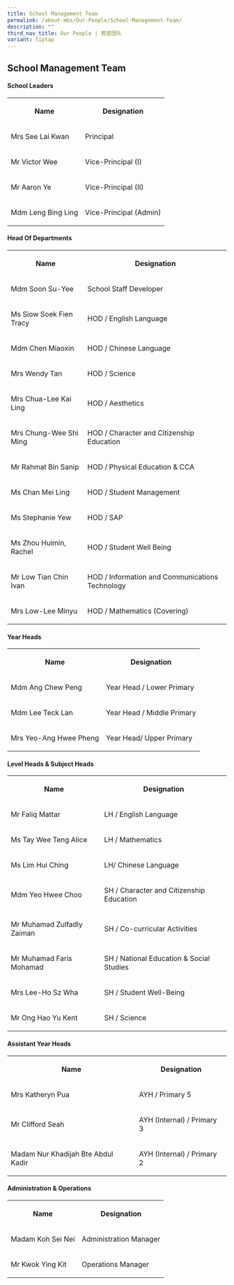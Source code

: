 ```yaml
---
title: School Management Team
permalink: /about-mbs/Our-People/School-Management-Team/
description: ""
third_nav_title: Our People | 菩提团队
variant: tiptap
---
```

<h2>School Management Team</h2>
<h4>School Leaders</h4>
<table style="minWidth: 50px">
<colgroup>
<col>
<col>
</colgroup>
<tbody>
<tr>
<th rowspan="1" colspan="1">
<p>Name</p>
</th>
<th rowspan="1" colspan="1">
<p>Designation</p>
</th>
</tr>
<tr>
<td rowspan="1" colspan="1">
<p>Mrs See Lai Kwan</p>
</td>
<td rowspan="1" colspan="1">
<p>Principal</p>
</td>
</tr>
<tr>
<td rowspan="1" colspan="1">
<p>Mr Victor Wee</p>
</td>
<td rowspan="1" colspan="1">
<p>Vice-Principal (I)</p>
</td>
</tr>
<tr>
<td rowspan="1" colspan="1">
<p>Mr Aaron Ye</p>
</td>
<td rowspan="1" colspan="1">
<p>Vice-Principal (II)</p>
</td>
</tr>
<tr>
<td rowspan="1" colspan="1">
<p>Mdm Leng Bing Ling</p>
</td>
<td rowspan="1" colspan="1">
<p>Vice-Principal (Admin)</p>
</td>
</tr>
</tbody>
</table>
<h4>Head Of Departments</h4>
<table style="minWidth: 50px">
<colgroup>
<col>
<col>
</colgroup>
<tbody>
<tr>
<th rowspan="1" colspan="1">
<p>Name</p>
</th>
<th rowspan="1" colspan="1">
<p>Designation</p>
</th>
</tr>
<tr>
<td rowspan="1" colspan="1">
<p>Mdm Soon Su-Yee</p>
</td>
<td rowspan="1" colspan="1">
<p>School Staff Developer</p>
</td>
</tr>
<tr>
<td rowspan="1" colspan="1">
<p>Ms Siow Soek Fien Tracy</p>
</td>
<td rowspan="1" colspan="1">
<p>HOD / English Language</p>
</td>
</tr>
<tr>
<td rowspan="1" colspan="1">
<p>Mdm Chen Miaoxin</p>
</td>
<td rowspan="1" colspan="1">
<p>HOD / Chinese Language</p>
</td>
</tr>
<tr>
<td rowspan="1" colspan="1">
<p>Mrs Wendy Tan</p>
</td>
<td rowspan="1" colspan="1">
<p>HOD / Science</p>
</td>
</tr>
<tr>
<td rowspan="1" colspan="1">
<p>Mrs Chua-Lee Kai Ling</p>
</td>
<td rowspan="1" colspan="1">
<p>HOD / Aesthetics</p>
</td>
</tr>
<tr>
<td rowspan="1" colspan="1">
<p>Mrs Chung-Wee Shi Ming</p>
</td>
<td rowspan="1" colspan="1">
<p>HOD / Character and Citizenship Education</p>
</td>
</tr>
<tr>
<td rowspan="1" colspan="1">
<p>Mr Rahmat Bin Sanip</p>
</td>
<td rowspan="1" colspan="1">
<p>HOD / Physical Education &amp; CCA</p>
</td>
</tr>
<tr>
<td rowspan="1" colspan="1">
<p>Ms Chan Mei Ling</p>
</td>
<td rowspan="1" colspan="1">
<p>HOD / Student Management</p>
</td>
</tr>
<tr>
<td rowspan="1" colspan="1">
<p>Ms Stephanie Yew</p>
</td>
<td rowspan="1" colspan="1">
<p>HOD / SAP</p>
</td>
</tr>
<tr>
<td rowspan="1" colspan="1">
<p>Ms Zhou Huimin, Rachel</p>
</td>
<td rowspan="1" colspan="1">
<p>HOD / Student Well Being</p>
</td>
</tr>
<tr>
<td rowspan="1" colspan="1">
<p>Mr Low Tian Chin Ivan</p>
</td>
<td rowspan="1" colspan="1">
<p>HOD / Information and Communications Technology</p>
</td>
</tr>
<tr>
<td rowspan="1" colspan="1">
<p>Mrs Low-Lee Minyu</p>
</td>
<td rowspan="1" colspan="1">
<p>HOD / Mathematics (Covering)</p>
</td>
</tr>
</tbody>
</table>
<h4>Year Heads</h4>
<table style="minWidth: 50px">
<colgroup>
<col>
<col>
</colgroup>
<tbody>
<tr>
<th rowspan="1" colspan="1">
<p>Name</p>
</th>
<th rowspan="1" colspan="1">
<p>Designation</p>
</th>
</tr>
<tr>
<td rowspan="1" colspan="1">
<p>Mdm Ang Chew Peng</p>
</td>
<td rowspan="1" colspan="1">
<p>Year Head / Lower Primary</p>
</td>
</tr>
<tr>
<td rowspan="1" colspan="1">
<p>Mdm Lee Teck Lan</p>
</td>
<td rowspan="1" colspan="1">
<p>Year Head / Middle Primary</p>
</td>
</tr>
<tr>
<td rowspan="1" colspan="1">
<p>Mrs Yeo-Ang Hwee Pheng</p>
</td>
<td rowspan="1" colspan="1">
<p>Year Head/ Upper Primary</p>
</td>
</tr>
</tbody>
</table>
<h4>Level Heads &amp; Subject Heads</h4>
<table style="minWidth: 50px">
<colgroup>
<col>
<col>
</colgroup>
<tbody>
<tr>
<th rowspan="1" colspan="1">
<p>Name</p>
</th>
<th rowspan="1" colspan="1">
<p>Designation</p>
</th>
</tr>
<tr>
<td rowspan="1" colspan="1">
<p>Mr Faliq Mattar</p>
</td>
<td rowspan="1" colspan="1">
<p>LH / English Language</p>
</td>
</tr>
<tr>
<td rowspan="1" colspan="1">
<p>Ms Tay Wee Teng Alice</p>
</td>
<td rowspan="1" colspan="1">
<p>LH / Mathematics</p>
</td>
</tr>
<tr>
<td rowspan="1" colspan="1">
<p>Ms Lim Hui Ching</p>
</td>
<td rowspan="1" colspan="1">
<p>LH/ Chinese Language</p>
</td>
</tr>
<tr>
<td rowspan="1" colspan="1">
<p>Mdm Yeo Hwee Choo</p>
</td>
<td rowspan="1" colspan="1">
<p>SH / Character and Citizenship Education</p>
</td>
</tr>
<tr>
<td rowspan="1" colspan="1">
<p>Mr Muhamad Zulfadly Zaiman</p>
</td>
<td rowspan="1" colspan="1">
<p>SH / Co-curricular Activities</p>
</td>
</tr>
<tr>
<td rowspan="1" colspan="1">
<p>Mr Muhamad Faris Mohamad</p>
</td>
<td rowspan="1" colspan="1">
<p>SH / National Education &amp; Social Studies</p>
</td>
</tr>
<tr>
<td rowspan="1" colspan="1">
<p>Mrs Lee-Ho Sz Wha</p>
</td>
<td rowspan="1" colspan="1">
<p>SH / Student Well-Being</p>
</td>
</tr>
<tr>
<td rowspan="1" colspan="1">
<p>Mr Ong Hao Yu Kent</p>
</td>
<td rowspan="1" colspan="1">
<p>SH / Science</p>
</td>
</tr>
</tbody>
</table>
<h4>Assistant Year Heads</h4>
<table style="minWidth: 50px">
<colgroup>
<col>
<col>
</colgroup>
<tbody>
<tr>
<th rowspan="1" colspan="1">
<p>Name</p>
</th>
<th rowspan="1" colspan="1">
<p>Designation</p>
</th>
</tr>
<tr>
<td rowspan="1" colspan="1">
<p>Mrs Katheryn Pua</p>
</td>
<td rowspan="1" colspan="1">
<p>AYH / Primary 5</p>
</td>
</tr>
<tr>
<td rowspan="1" colspan="1">
<p>Mr Clifford Seah</p>
</td>
<td rowspan="1" colspan="1">
<p>AYH (Internal) / Primary 3</p>
</td>
</tr>
<tr>
<td rowspan="1" colspan="1">
<p>Madam Nur Khadijah Bte Abdul Kadir</p>
</td>
<td rowspan="1" colspan="1">
<p>AYH (Internal) / Primary 2</p>
</td>
</tr>
</tbody>
</table>
<h4>Administration &amp; Operations</h4>
<table style="minWidth: 50px">
<colgroup>
<col>
<col>
</colgroup>
<tbody>
<tr>
<th rowspan="1" colspan="1">
<p>Name</p>
</th>
<th rowspan="1" colspan="1">
<p>Designation</p>
</th>
</tr>
<tr>
<td rowspan="1" colspan="1">
<p>Madam Koh Sei Nei</p>
</td>
<td rowspan="1" colspan="1">
<p>Administration Manager</p>
</td>
</tr>
<tr>
<td rowspan="1" colspan="1">
<p>Mr Kwok Ying Kit</p>
</td>
<td rowspan="1" colspan="1">
<p>Operations Manager</p>
</td>
</tr>
</tbody>
</table>
<p></p>